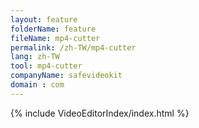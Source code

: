 ```yaml
---
layout: feature
folderName: feature
fileName: mp4-cutter
permalink: /zh-TW/mp4-cutter
lang: zh-TW
tool: mp4-cutter
companyName: safevideokit
domain : com
---
```


{% include VideoEditorIndex/index.html %}

   